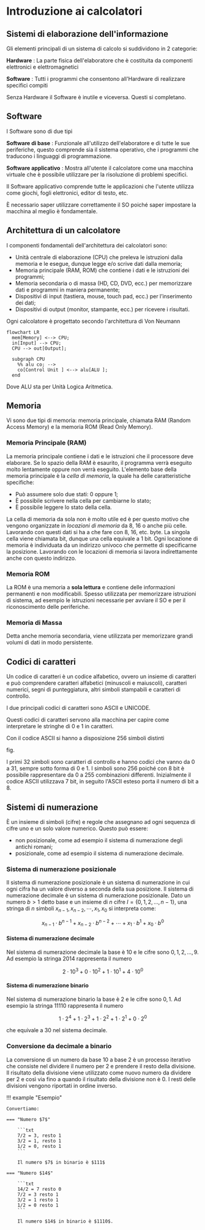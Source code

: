 # Introduzione ai calcolatori

## Sistemi di elaborazione dell'informazione

Gli elementi principali di un sistema di calcolo si suddividono in 2 categorie:

**Hardware**
: La parte fisica dell'elaboratore che è costituita da componenti elettronici e
  elettromagnetici

**Software**
: Tutti i programmi che consentono all'Hardware di realizzare specifici compiti

Senza Hardware il Software è inutile e viceversa. Questi si completano.

## Software

I Software sono di due tipi

**Software di base**
: Funzionale all'utilizzo dell'elaboratore e di tutte le sue periferiche, questo
  comprende sia il sistema operativo, che i programmi che traducono i linguaggi
  di programmazione.

**Software applicativo**
: Mostra all'utente il calcolatore come una macchina virtuale che è possibile
  utilizzare per la risoluzione di problemi specifici.

Il Software applicativo comprende tutte le applicazioni che l'utente utilizza
come giochi, fogli elettronici, editor di testo, etc.

È necessario saper utilizzare correttamente il SO poiché saper impostare la
macchina al meglio è fondamentale.

## Architettura di un calcolatore

I componenti fondamentali dell'architettura dei calcolatori sono:

- Unità centrale di elaborazione (CPU) che preleva le istruzioni dalla memoria
  e le esegue, dunque legge e/o scrive dati dalla memoria;
- Memoria principale (RAM, ROM) che contiene i dati e le istruzioni dei
  programmi;
- Memoria secondaria o di massa (HD, CD, DVD, ecc.) per memorizzare dati e
  programmi in maniera permanente;
- Dispositivi di input (tastiera, mouse, touch pad, ecc.) per l’inserimento dei
  dati;
- Dispositivi di output (monitor, stampante, ecc.) per ricevere i risultati.

Ogni calcolatore è progettato secondo l'architettura di Von Neumann

```mermaid
flowchart LR
  mem[Memory] <--> CPU;
  in[Input] --> CPU;
  CPU --> out[Output];

  subgraph CPU
    %% alu co; -->
    co[Control Unit ] <--> alu[ALU ];
  end
```

Dove ALU sta per Unità Logica Aritmetica.

## Memoria

Vi sono due tipi di memoria: memoria principale, chiamata RAM (Random Access
Memory) e la memoria ROM (Read Only Memory).

### Memoria Principale (RAM)

La memoria principale contiene i dati e le istruzioni che il processore deve
elaborare. Se lo spazio della RAM è esaurito, il programma verrà eseguito molto
lentamente oppure non verrà eseguito.
L'elemento base della memoria principale è la _cella di memoria_, la quale ha
delle caratteristiche specifiche:

- Può assumere solo due stati: $0$ oppure $1$;
- È possibile scrivere nella cella per cambiarne lo stato;
- È possibile leggere lo stato della cella.

La cella di memoria da sola non è molto utile ed è per questo motivo che vengono
organizzate in _locazioni di memoria_ da $8$, $16$ o anche più celle. Lavorando
con questi dati si ha a che fare con $8$, $16$, etc. byte. La singola cella
viene chiamata bit, dunque una cella equivale a $1$ bit.
Ogni locazione di memoria è individuata da un indirizzo univoco che permette di
specificarne la posizione. Lavorando con le locazioni di memoria si lavora
indirettamente anche con questo indirizzo.

### Memoria ROM

La ROM è una memoria a **sola lettura** e contiene delle informazioni permanenti
e non modificabili.
Spesso utilizzata per memorizzare istruzioni di sistema, ad esempio le istruzioni
necessarie per avviare il SO e per il riconoscimento delle periferiche.

### Memoria di Massa

Detta anche memoria secondaria, viene utilizzata per memorizzare grandi volumi
di dati in modo persistente.

## Codici di caratteri

Un codice di caratteri è un codice alfabetico, ovvero un insieme di caratteri e
può comprendere caratteri alfabetici (minuscoli e maiuscoli), caratteri numerici,
segni di punteggiatura, altri simboli stampabili e caratteri di controllo.

I due principali codici di caratteri sono ASCII e UNICODE.

Questi codici di caratteri servono alla macchina per capire come interpretare
le stringhe di $0$ e $1$ in caratteri.

Con il codice ASCII si hanno a disposizione $256$ simboli distinti

fig.

I primi $32$ simboli sono caratteri di controllo e hanno codici che vanno da $0$
a $31$, sempre sotto forma di $0$ e $1$. I simboli sono $256$ poiché con $8$ bit
è possibile rappresentare da $0$ a $255$ combinazioni differenti. Inizialmente
il codice ASCII utilizzava $7$ bit, in seguito l'ASCII esteso porta il numero
di bit a $8$.

## Sistemi di numerazione

È un insieme di simboli (cifre) e regole che assegnano ad ogni sequenza di cifre
uno e un solo valore numerico. Questo può essere:

- non posizionale, come ad esempio il sistema di numerazione degli antichi romani;
- posizionale, come ad esempio il sistema di numerazione decimale.

### Sistema di numerazione posizionale

Il sistema di numerazione posizionale è un sistema di numerazione in cui ogni
cifra ha un valore diverso a seconda della sua posizione. Il sistema di
numerazione decimale è un sistema di numerazione posizionale. Dato un numero
$b > 1$ detto base e un insieme di $n$ cifre $I = \{0, 1, 2, \dots, n-1\}$, una
stringa di $n$ simboli $x_{n-1}, x_{n-2}, \cdots, x_1, x_0$ si interpreta come:

$$
x_{n-1}\cdot b^{n-1}+x_{n-2}\cdot b^{n-2}+\cdots + x_1 \cdot b^1 + x_0 \cdot b^0
$$

#### Sistema di numerazione decimale

Nel sistema di numerazione decimale la base è $10$ e le cifre sono
$0, 1, 2, \dots, 9$. Ad esempio la stringa $2014$ rappresenta il numero

$$2 \cdot 10^3 + 0 \cdot 10^2 + 1 \cdot 10^1 + 4 \cdot 10^0$$

#### Sistema di numerazione binario

Nel sistema di numerazione binario la base è $2$ e le cifre sono $0, 1$. Ad
esempio la stringa $11110$ rappresenta il numero

$$1 \cdot 2^4+ 1 \cdot 2^3 + 1 \cdot 2^2 + 1 \cdot 2^1 + 0 \cdot 2^0$$

che equivale a $30$ nel sistema decimale.

### Conversione da decimale a binario

La conversione di un numero da base $10$ a base $2$ è un processo iterativo che
consiste nel dividere il numero per $2$ e prendere il resto della divisione. Il
risultato della divisione viene utilizzato come nuovo numero da dividere per $2$
e così via fino a quando il risultato della divisione non è $0$. I resti delle
divisioni vengono riportati in ordine inverso.

<!-- markdownlint-disable MD046 -->

!!! example "Esempio"

    Convertiamo:

    === "Numero $7$"

        ```txt
        7/2 = 3, resto 1
        3/2 = 1, resto 1
        1/2 = 0, resto 1
        ```

        Il numero $7$ in binario è $111$

    === "Numero $14$"

        ```txt
        14/2 = 7 resto 0
        7/2 = 3 resto 1
        3/2 = 1 resto 1
        1/2 = 0 resto 1
        ```

        Il numero $14$ in binario è $1110$.

<!-- markdownlint-enable MD046 -->
